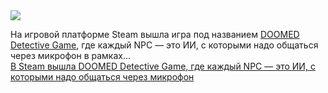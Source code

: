 <!--2025-03-26 14:56:26-->
<div class="yb">
  <div class="rss smaller1 habr"><img src="https://habrastorage.org/getpro/habr/upload_files/6d0/39e/731/6d039e731b9d28d42dbdd94e3c4dc0df.jpg" /><p>На игровой платформе Steam вышла игра под названием <a href="https://store.steampowered.com/app/3361180/DOOMED_Detective_Game/" rel="noopener noreferrer nofollow">DOOMED Detective Game</a>, где каждый NPC — это ИИ, с которыми надо общаться через микрофон в рамках... <br><a class="light" href="https://habr.com/ru/news/894668/?utm_source=habrahabr&utm_medium=rss&utm_campaign=894668">В Steam вышла DOOMED Detective Game, где каждый NPC — это ИИ, с которыми надо общаться через микрофон</a></div>
</div>
